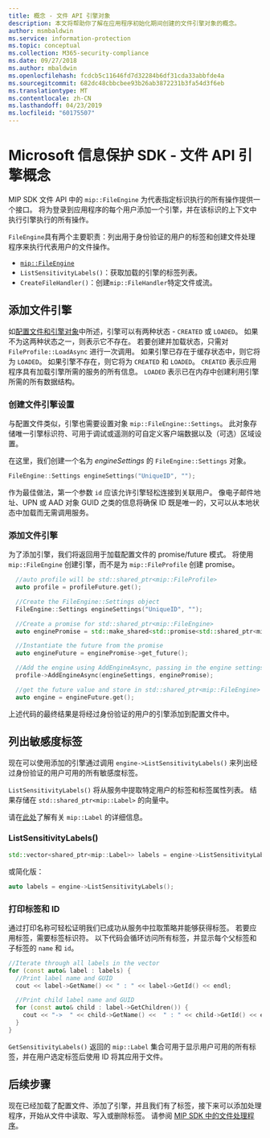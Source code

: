 ```yaml
---
title: 概念 - 文件 API 引擎对象
description: 本文将帮助你了解在应用程序初始化期间创建的文件引擎对象的概念。
author: msmbaldwin
ms.service: information-protection
ms.topic: conceptual
ms.collection: M365-security-compliance
ms.date: 09/27/2018
ms.author: mbaldwin
ms.openlocfilehash: fcdcb5c11646fd7d32284b6df31cda33abbfde4a
ms.sourcegitcommit: 682dc48cbbcbee93b26ab3872231b3fa54d3f6eb
ms.translationtype: MT
ms.contentlocale: zh-CN
ms.lasthandoff: 04/23/2019
ms.locfileid: "60175507"
---
```

# <a name="microsoft-information-protection-sdk---file-api-engine-concepts"></a>Microsoft 信息保护 SDK - 文件 API 引擎概念

MIP SDK 文件 API 中的 `mip::FileEngine` 为代表指定标识执行的所有操作提供一个接口。 将为登录到应用程序的每个用户添加一个引擎，并在该标识的上下文中执行引擎执行的所有操作。

`FileEngine`具有两个主要职责：列出用于身份验证的用户的标签和创建文件处理程序来执行代表用户的文件操作。 

- [`mip::FileEngine`](reference/class_mip_fileengine.md)
- `ListSensitivityLabels()`：获取加载的引擎的标签列表。
- `CreateFileHandler()`：创建`mip::FileHandler`特定文件或流。

## <a name="add-a-file-engine"></a>添加文件引擎

如[配置文件和引擎对象](concept-profile-engine-cpp.md)中所述，引擎可以有两种状态 - `CREATED` 或 `LOADED`。 如果不为这两种状态之一，则表示它不存在。 若要创建并加载状态，只需对 `FileProfile::LoadAsync` 进行一次调用。 如果引擎已存在于缓存状态中，则它将为 `LOADED`。 如果引擎不存在，则它将为 `CREATED` 和 `LOADED`。 `CREATED` 表示应用程序具有加载引擎所需的服务的所有信息。 `LOADED` 表示已在内存中创建利用引擎所需的所有数据结构。

### <a name="create-file-engine-settings"></a>创建文件引擎设置

与配置文件类似，引擎也需要设置对象 `mip::FileEngine::Settings`。 此对象存储唯一引擎标识符、可用于调试或遥测的可自定义客户端数据以及（可选）区域设置。

在这里，我们创建一个名为 *engineSettings* 的 `FileEngine::Settings` 对象。 

```cpp
FileEngine::Settings engineSettings("UniqueID", "");
```

作为最佳做法，第一个参数 `id` 应该允许引擎轻松连接到关联用户。 像电子邮件地址、UPN 或 AAD 对象 GUID 之类的信息将确保 ID 既是唯一的，又可以从本地状态中加载而无需调用服务。

### <a name="add-the-file-engine"></a>添加文件引擎

为了添加引擎，我们将返回用于加载配置文件的 promise/future 模式。 将使用 `mip::FileEngine` 创建引擎，而不是为 `mip::FileProfile` 创建 promise。

```cpp
  //auto profile will be std::shared_ptr<mip::FileProfile>
  auto profile = profileFuture.get();

  //Create the FileEngine::Settings object
  FileEngine::Settings engineSettings("UniqueID", "");

  //Create a promise for std::shared_ptr<mip::FileEngine>
  auto enginePromise = std::make_shared<std::promise<std::shared_ptr<mip::FileEngine>>>();

  //Instantiate the future from the promise
  auto engineFuture = enginePromise->get_future();

  //Add the engine using AddEngineAsync, passing in the engine settings and the promise
  profile->AddEngineAsync(engineSettings, enginePromise);

  //get the future value and store in std::shared_ptr<mip::FileEngine>
  auto engine = engineFuture.get();
```

上述代码的最终结果是将经过身份验证的用户的引擎添加到配置文件中。

## <a name="list-sensitivity-labels"></a>列出敏感度标签

现在可以使用添加的引擎通过调用 `engine->ListSensitivityLabels()` 来列出经过身份验证的用户可用的所有敏感度标签。

`ListSensitivityLabels()` 将从服务中提取特定用户的标签和标签属性列表。 结果存储在 `std::shared_ptr<mip::Label>` 的向量中。

请在[此处]()了解有关 `mip::Label` 的详细信息。

### <a name="listsensitivitylabels"></a>ListSensitivityLabels()

```cpp
std::vector<shared_ptr<mip::Label>> labels = engine->ListSensitivityLabels();
```

或简化版：

```cpp
auto labels = engine->ListSensitivityLabels();
```

### <a name="print-the-labels-and-ids"></a>打印标签和 ID

通过打印名称可轻松证明我们已成功从服务中拉取策略并能够获得标签。 若要应用标签，需要标签标识符。 以下代码会循环访问所有标签，并显示每个父标签和子标签的 `name` 和 `id`。

```cpp
//Iterate through all labels in the vector
for (const auto& label : labels) {
  //Print label name and GUID
  cout << label->GetName() << " : " << label->GetId() << endl;

  //Print child label name and GUID
  for (const auto& child : label->GetChildren()) {
    cout << "->  " << child->GetName() <<  " : " << child->GetId() << endl;
  }
}
```

`GetSensitivityLabels()` 返回的 `mip::Label` 集合可用于显示用户可用的所有标签，并在用户选定标签后使用 ID 将其应用于文件。

## <a name="next-steps"></a>后续步骤

现在已经加载了配置文件、添加了引擎，并且我们有了标签，接下来可以添加处理程序，开始从文件中读取、写入或删除标签。 请参阅 [MIP SDK 中的文件处理程序](concept-handler-file-cpp.md)。

